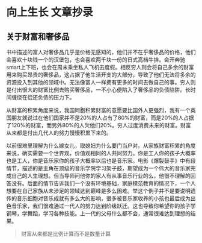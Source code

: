 # 向上生长 文章抄录

## 关于财富和奢侈品

书中描述的富人对奢侈品几乎是价格无感知的，他们并不在乎奢侈品的价格，他们会喜欢十块钱一个的汉堡包，也会喜欢两千块一份的日式高档牛排。会开奔驰smart上下班，也会在周末乘坐私人飞机去度假。相反穷人则会将自己多余的财富用来购买昂贵的奢侈品，这占据了他生活开支的大部分，导致了他们无法将多余的资源投入到其他的领域中。无法像富人一样拥有更多的时间去做自己的事。穷人则是付出很大的财富比例去购买奢侈品，一不小心便陷入了奢侈品的负债陷阱。长时间缠绕在偿还负债的压力下。  

从财富的积累角度来说，我国同胞积累财富的意愿要比国外人更强烈，我有一个英国朋友就说过在他们国家并不是20%的人占有了80%的财富，而是20%的人占据了120%的财富，而另外80%的人欠他们20%。穷人过度消费未来的财富。财富从来都是付出几代人的努力慢慢积累下来的。  

以前很难里理解为什么嫁女儿，取媳妇为什么要门当户对。从家族财富积累的角度来说，确实需要一个世界观，价值观相同的人共同努力。你是工人你的孩子大概率也是工人，你是音乐家你的孩子大概率以后也是音乐家。电影《爆裂鼓手》中有段情节，描述的是主角在顶级的音乐学院学习架子鼓，期望成为一个伟大的音乐家完成自己的人生理想。但当导师问他你的家人有从事音乐行业的么，他很不理解的回答没有。后面的情节告诉我们一个没有环境基础，家庭模范教育的情况下，一个人想要在自己家族从未涉足的领域达到巅峰是多么困难。举这个例子并不是要说明遗传的音乐细胞对音乐成就有多么大的影响，很多被音乐家收养的小孩也最后成为出色音乐家，我们很难通过一代人的努力达到阶级跃迁。这也导致你希望你的孩子学钢琴，学舞蹈，学习各种技能。上一代的父母什么都不会，通常很难达到理想的结果。


> 财富从来都是比例计算而不是数量计算
